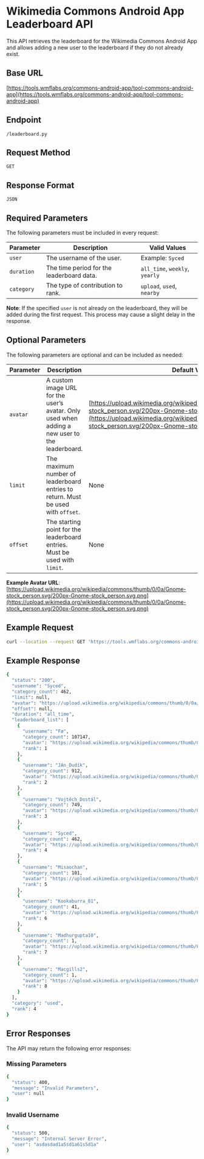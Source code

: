# Wikimedia Commons Android App Leaderboard API

This API retrieves the leaderboard for the Wikimedia Commons Android App and allows adding a new user to the leaderboard if they do not already exist.

## Base URL
[https://tools.wmflabs.org/commons-android-app/tool-commons-android-app](https://tools.wmflabs.org/commons-android-app/tool-commons-android-app)
## Endpoint
`/leaderboard.py`

## Request Method
`GET`

## Response Format
`JSON`

## Required Parameters
The following parameters must be included in every request:

| Parameter  | Description                                                                 | Valid Values                     |
|------------|-----------------------------------------------------------------------------|----------------------------------|
| `user`     | The username of the user. | Example: `Syced`                 |
| `duration` | The time period for the leaderboard data.                                   | `all_time`, `weekly`, `yearly`   |
| `category` | The type of contribution to rank.                                           | `upload`, `used`, `nearby`       |

**Note**: If the specified `user` is not already on the leaderboard, they will be added during the first request. This process may cause a slight delay in the response.

## Optional Parameters
The following parameters are optional and can be included as needed:

| Parameter  | Description                                                                 | Default Value                                                                 |
|------------|-----------------------------------------------------------------------------|-------------------------------------------------------------------------------|
| `avatar`   | A custom image URL for the user’s avatar. Only used when adding a new user to the leaderboard. | [https://upload.wikimedia.org/wikipedia/commons/thumb/0/0a/Gnome-stock_person.svg/200px-Gnome-stock_person.svg.png](https://upload.wikimedia.org/wikipedia/commons/thumb/0/0a/Gnome-stock_person.svg/200px-Gnome-stock_person.svg.png) |
| `limit`    | The maximum number of leaderboard entries to return. Must be used with `offset`. | None                                                                          |
| `offset`   | The starting point for the leaderboard entries. Must be used with `limit`.   | None                                                                          |

**Example Avatar URL**: [https://upload.wikimedia.org/wikipedia/commons/thumb/0/0a/Gnome-stock_person.svg/200px-Gnome-stock_person.svg.png](https://upload.wikimedia.org/wikipedia/commons/thumb/0/0a/Gnome-stock_person.svg/200px-Gnome-stock_person.svg.png)

## Example Request
```bash
curl --location --request GET 'https://tools.wmflabs.org/commons-android-app/tool-commons-android-app/leaderboard.py?user=Syced&duration=all_time&category=used'
```

## Example Response
```bash
{
  "status": "200",
  "username": "Syced",
  "category_count": 462,
  "limit": null,
  "avatar": "https://upload.wikimedia.org/wikipedia/commons/thumb/0/0a/Gnome-stock_person.svg/200px-Gnome-stock_person.svg.png",
  "offset": null,
  "duration": "all_time",
  "leaderboard_list": [
    {
      "username": "Fæ",
      "category_count": 107147,
      "avatar": "https://upload.wikimedia.org/wikipedia/commons/thumb/0/0a/Gnome-stock_person.svg/200px-Gnome-stock_person.svg.png",
      "rank": 1
    },
    {
      "username": "JAn_Dudík",
      "category_count": 912,
      "avatar": "https://upload.wikimedia.org/wikipedia/commons/thumb/0/0a/Gnome-stock_person.svg/200px-Gnome-stock_person.svg.png",
      "rank": 2
    },
    {
      "username": "Vojtěch_Dostál",
      "category_count": 749,
      "avatar": "https://upload.wikimedia.org/wikipedia/commons/thumb/0/0a/Gnome-stock_person.svg/200px-Gnome-stock_person.svg.png",
      "rank": 3
    },
    {
      "username": "Syced",
      "category_count": 462,
      "avatar": "https://upload.wikimedia.org/wikipedia/commons/thumb/0/0a/Gnome-stock_person.svg/200px-Gnome-stock_person.svg.png",
      "rank": 4
    },
    {
      "username": "Misaochan",
      "category_count": 101,
      "avatar": "https://upload.wikimedia.org/wikipedia/commons/thumb/0/0a/Gnome-stock_person.svg/200px-Gnome-stock_person.svg.png",
      "rank": 5
    },
    {
      "username": "Kookaburra_81",
      "category_count": 41,
      "avatar": "https://upload.wikimedia.org/wikipedia/commons/thumb/0/0a/Gnome-stock_person.svg/200px-Gnome-stock_person.svg.png",
      "rank": 6
    },
    {
      "username": "Madhurgupta10",
      "category_count": 1,
      "avatar": "https://upload.wikimedia.org/wikipedia/commons/thumb/0/0a/Gnome-stock_person.svg/200px-Gnome-stock_person.svg.png",
      "rank": 7
    },
    {
      "username": "Macgills2",
      "category_count": 1,
      "avatar": "https://upload.wikimedia.org/wikipedia/commons/thumb/0/0a/Gnome-stock_person.svg/200px-Gnome-stock_person.svg.png",
      "rank": 8
    }
  ],
  "category": "used",
  "rank": 4
}
```
## Error Responses
The API may return the following error responses:

### Missing Parameters
```bash
{
  "status": 400,
  "message": "Invalid Parameters",
  "user": null
}
```
### Invalid Username
```bash
{
  "status": 500,
  "message": "Internal Server Error",
  "user": "asdasdad1a5sd1a61s5d1a"
}
```
